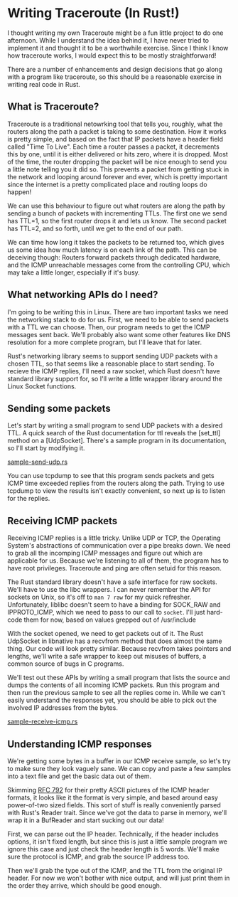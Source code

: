 Writing Traceroute (In Rust!)
=============================

I thought writing my own Traceroute might be a fun little project to do one
afternoon.  While I understand the idea behind it, I have never tried to
implement it and thought it to be a worthwhile exercise.  Since I think I know
how traceroute works, I would expect this to be mostly straightforward!

There are a number of enhancements and design decisions that go along with a
program like traceroute, so this should be a reasonable exercise in writing
real code in Rust.


What is Traceroute?
-------------------

Traceroute is a traditional netowrking tool that tells you, roughly, what the
routers along the path a packet is taking to some destination.  How it works
is pretty simple, and based on the fact that IP packets have a header field
called "Time To Live".  Each time a router passes a packet, it decrements this
by one, until it is either delivered or hits zero, where it is dropped.  Most
of the time, the router dropping the packet will be nice enough to send you a
little note telling you it did so.  This prevents a packet from getting stuck
in the network and looping around forever and ever, which is pretty important
since the internet is a pretty complicated place and routing loops do happen!

We can use this behaviour to figure out what routers are along the path by
sending a bunch of packets with incrementing TTLs.  The first one we send
has TTL=1, so the first router drops it and lets us know.  The second packet
has TTL=2, and so forth, until we get to the end of our path.

We can time how long it takes the packets to be returned too, which gives us
some idea how much latency is on each link of the path.  This can be deceiving
though: Routers forward packets through dedicated hardware, and the ICMP
unreachable messages come from the controlling CPU, which may take a little
longer, especially if it's busy.


What networking APIs do I need?
-------------------------------

I'm going to be writing this in Linux.  There are two important tasks we need
the networking stack to do for us.  First, we need to be able to send packets
with a TTL we can choose.  Then, our program needs to get the ICMP messages
sent back.  We'll probably also want some other features like DNS resolution
for a more complete program, but I'll leave that for later.

Rust's networking library seems to support sending UDP packets with a chosen
TTL, so that seems like a reasonable place to start sending.  To recieve the
ICMP replies, I'll need a raw socket, which Rust doesn't have standard library
support for, so I'll write a little wrapper library around the Linux Socket
functions.


Sending some packets
--------------------

Let's start by writing a small program to send UDP packets with a desired TTL.
A quick search of the Rust documentation for ttl reveals the [set_ttl] method
on a [UdpSocket].  There's a sample program in its documentation, so I'll
start by modifying it.

[sample-send-udp.rs](sample-send-udp.rs)

You can use tcpdump to see that this program sends packets and gets ICMP time
exceeded replies from the routers along the path.  Trying to use tcpdump to
view the results isn't exactly convenient, so next up is to listen for the
replies.


Receiving ICMP packets
----------------------

Receiving ICMP replies is a little tricky.  Unlike UDP or TCP, the Operating
System's abstractions of communication over a pipe breaks down.  We need to
grab all the incomping ICMP messages and figure out which are applicable for
us.  Because we're listening to all of them, the program has to have root
privileges. Traceroute and ping are often setuid for this reason.

The Rust standard library doesn't have a safe interface for raw sockets.  We'll
have to use the libc wrappers.  I can never remember the API for sockets on
Unix, so it's off to `man 7 raw` for my quick refresher.  Unfortunately,
liblibc doesn't seem to have a binding for SOCK_RAW and IPPROTO_ICMP, which we
need to pass to our call to `socket`.  I'll just hard-code them for now, based
on values grepped out of /usr/include

With the socket opened, we need to get packets out of it.  The Rust UdpSocket
in libnative has a recvfrom method that does almost the same thing.  Our code
will look pretty similar.  Because recvfrom takes pointers and lengths, we'll
write a safe wrapper to keep out misuses of buffers, a common source of bugs in
C programs.

We'll test out these APIs by writing a small program that lists the source and
dumps the contents of all incoming ICMP packets.  Run this program and then
run the previous sample to see all the replies come in.  While we can't easily
understand the responses yet, you should be able to pick out the involved IP
addresses from the bytes.

[sample-receive-icmp.rs](sample-receive-icmp.rs)



Understanding ICMP responses
----------------------------

We're getting some bytes in a buffer in our ICMP receive sample, so let's try
to make sure they look vaguely sane.  We can copy and paste a few samples into
a text file and get the basic data out of them.

Skimming [RFC 792](http://tools.ietf.org/html/rfc792) for their pretty ASCII
pictures of the ICMP header formats, it looks like it the format is very
simple, and based around easy power-of-two sized fields.  This sort of stuff is
really conveniently parsed with Rust's Reader trait.  Since we've got the data
to parse in memory, we'll wrap it in a BufReader and start sucking out our
data!

First, we can parse out the IP header.  Technically, if the header includes
options, it isn't fixed length, but since this is just a little sample program
we ignore this case and just check the header length is 5 words.  We'll make
sure the protocol is ICMP, and grab the source IP address too.

Then we'll grab the type out of the ICMP, and the TTL from the original IP
header.  For now we won't bother with nice output, and will just print them
in the order they arrive, which should be good enough.
